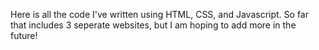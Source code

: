 Here is all the code I've written using HTML, CSS, and Javascript. So far that includes 3 seperate websites, but I am hoping to add more in the future!
